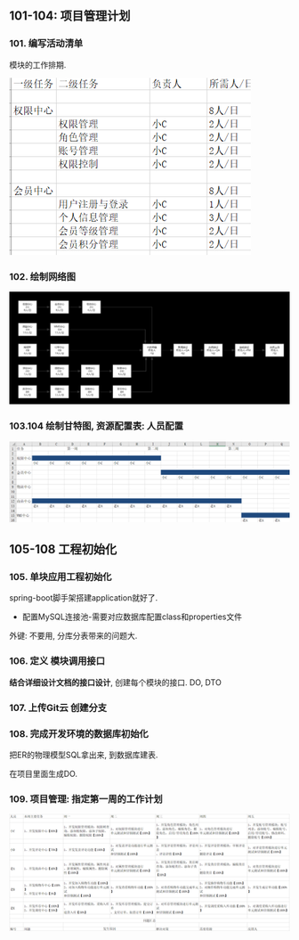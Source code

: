 ## 101-104: 项目管理计划



### 101. 编写活动清单

模块的工作排期.

![](8.%20%E9%A1%B9%E7%9B%AE%E7%AE%A1%E7%90%86%E8%AE%A1%E5%88%92%E4%B8%8E%E5%B7%A5%E7%A8%8B%E5%88%9D%E5%A7%8B%E5%8C%96.assets/image-20201201222527078.png)

### 102. 绘制网络图

![image-20201201220023208](8.%20%E9%A1%B9%E7%9B%AE%E7%AE%A1%E7%90%86%E8%AE%A1%E5%88%92%E4%B8%8E%E5%B7%A5%E7%A8%8B%E5%88%9D%E5%A7%8B%E5%8C%96.assets/image-20201201220023208.png)

### 103.104 绘制甘特图, 资源配置表: 人员配置

![image-20201201222619451](8.%20%E9%A1%B9%E7%9B%AE%E7%AE%A1%E7%90%86%E8%AE%A1%E5%88%92%E4%B8%8E%E5%B7%A5%E7%A8%8B%E5%88%9D%E5%A7%8B%E5%8C%96.assets/image-20201201222619451.png)







## 105-108 工程初始化



### 105. 单块应用工程初始化

spring-boot脚手架搭建application就好了.

- 配置MySQL连接池-需要对应数据库配置class和properties文件

外键: 不要用, 分库分表带来的问题大.



### 106. 定义 模块调用接口

**结合详细设计文档的接口设计**, 创建每个模块的接口. DO, DTO





### 107. 上传Git云 创建分支





### 108. 完成开发环境的数据库初始化

把ER的物理模型SQL拿出来, 到数据库建表. 

在项目里面生成DO.



### 109. 项目管理: 指定第一周的工作计划

![image-20201201233059319](8.%20%E9%A1%B9%E7%9B%AE%E7%AE%A1%E7%90%86%E8%AE%A1%E5%88%92%E4%B8%8E%E5%B7%A5%E7%A8%8B%E5%88%9D%E5%A7%8B%E5%8C%96.assets/image-20201201233059319.png)

















